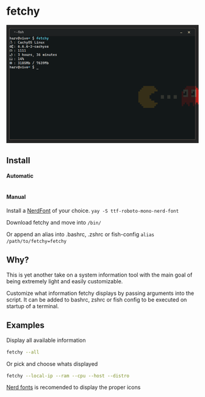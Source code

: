 # fetchy
![example](/example.png)

## Install

#### Automatic
```source <(curl -s https://hastebin.cc/raw/oginekaqez)
```

#### Manual

Install a [NerdFont](https://www.nerdfonts.com/) of your choice.
```yay -S ttf-roboto-mono-nerd-font```

Download fetchy and move into `/bin/` 

Or append an alias into .bashrc, .zshrc or fish-config `alias /path/to/fetchy=fetchy`


## Why?
This is yet another take on a system information tool with the main goal of being extremely light and easily customizable.

Customize what information fetchy displays by passing arguments into the script. It can be added to bashrc, zshrc or fish config to be executed on startup of a terminal.

## Examples
Display all available information
```bash
fetchy --all
```
Or pick and choose whats displayed
```bash
fetchy --local-ip --ram --cpu --host --distro
```

[Nerd fonts](https://www.nerdfonts.com/) is recomended to display the proper icons

